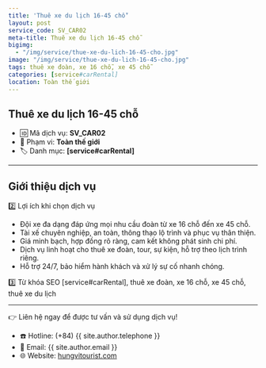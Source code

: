 ```yaml
---
title: 'Thuê xe du lịch 16-45 chỗ'
layout: post
service_code: SV_CAR02
meta-title: Thuê xe du lịch 16-45 chỗ
bigimg:
  - "/img/service/thue-xe-du-lich-16-45-cho.jpg"
image: "/img/service/thue-xe-du-lich-16-45-cho.jpg"
tags: thuê xe đoàn, xe 16 chỗ, xe 45 chỗ
categories: [service#carRental]
location: Toàn thế giới
---
```


## Thuê xe du lịch 16-45 chỗ

- 🆔 Mã dịch vụ: **SV_CAR02**
- 📍 Phạm vi: **Toàn thế giới**
- 🏷️ Danh mục: **[service#carRental]**

---

## Giới thiệu dịch vụ

2️⃣ Lợi ích khi chọn dịch vụ
- Đội xe đa dạng đáp ứng mọi nhu cầu đoàn từ xe 16 chỗ đến xe 45 chỗ.  
- Tài xế chuyên nghiệp, an toàn, thông thạo lộ trình và phục vụ thân thiện.  
- Giá minh bạch, hợp đồng rõ ràng, cam kết không phát sinh chi phí.  
- Dịch vụ linh hoạt cho thuê xe đoàn, tour, sự kiện, hỗ trợ theo lịch trình riêng.  
- Hỗ trợ 24/7, bảo hiểm hành khách và xử lý sự cố nhanh chóng.

3️⃣ Từ khóa SEO
[service#carRental], thuê xe đoàn, xe 16 chỗ, xe 45 chỗ, thuê xe du lịch

---

👉 Liên hệ ngay để được tư vấn và sử dụng dịch vụ!

- ☎️ Hotline: (+84) {{ site.author.telephone }}
- 📧 Email: {{ site.author.email }}
- 🌐 Website: [hungvitourist.com](https://hungvitourist.com)

